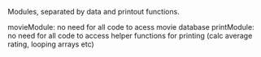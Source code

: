 Modules, separated by data and printout functions.

movieModule: no need for all code to acess movie database
printModule: no need for all code to access helper functions for printing (calc average rating, looping arrays etc)